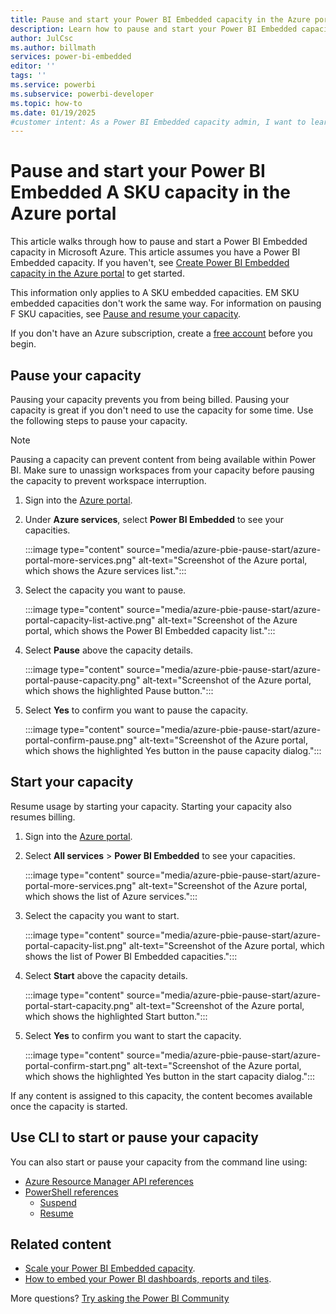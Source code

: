 ```yaml
---
title: Pause and start your Power BI Embedded capacity in the Azure portal
description: Learn how to pause and start your Power BI Embedded capacity in the Microsoft Azure portal to pause billing when the capacity isn't needed.
author: JulCsc
ms.author: billmath
services: power-bi-embedded
editor: ''
tags: ''
ms.service: powerbi
ms.subservice: powerbi-developer
ms.topic: how-to
ms.date: 01/19/2025
#customer intent: As a Power BI Embedded capacity admin, I want to learn how to pause and start my capacity in the Azure portal to prevent billing when the capacity isn't needed.
---
```


# Pause and start your Power BI Embedded A SKU capacity in the Azure portal

This article walks through how to pause and start a Power BI Embedded capacity in Microsoft Azure. This article assumes you have a Power BI Embedded capacity. If you haven't, see [Create Power BI Embedded capacity in the Azure portal](azure-pbie-create-capacity.md) to get started.

This information only applies to A SKU embedded capacities. EM SKU embedded capacities don't work the same way. For information on pausing F SKU capacities, see [Pause and resume your capacity](/fabric/enterprise/pause-resume).

If you don't have an Azure subscription, create a [free account](https://azure.microsoft.com/free/) before you begin.

## Pause your capacity

Pausing your capacity prevents you from being billed. Pausing your capacity is great if you don't need to use the capacity for some time. Use the following steps to pause your capacity.

> [!NOTE]
> Pausing a capacity can prevent content from being available within Power BI. Make sure to unassign workspaces from your capacity before pausing the capacity to prevent workspace interruption.

1. Sign into the [Azure portal](https://portal.azure.com/).

2. Under **Azure services**, select **Power BI Embedded** to see your capacities.

    :::image type="content" source="media/azure-pbie-pause-start/azure-portal-more-services.png" alt-text="Screenshot of the Azure portal, which shows the Azure services list.":::

3. Select the capacity you want to pause.

    :::image type="content" source="media/azure-pbie-pause-start/azure-portal-capacity-list-active.png" alt-text="Screenshot of the Azure portal, which shows the Power BI Embedded capacity list.":::

4. Select **Pause** above the capacity details.

    :::image type="content" source="media/azure-pbie-pause-start/azure-portal-pause-capacity.png" alt-text="Screenshot of the Azure portal, which shows the highlighted Pause button.":::

5. Select **Yes** to confirm you want to pause the capacity.

    :::image type="content" source="media/azure-pbie-pause-start/azure-portal-confirm-pause.png" alt-text="Screenshot of the Azure portal, which shows the highlighted Yes button in the pause capacity dialog.":::

## Start your capacity

Resume usage by starting your capacity. Starting your capacity also resumes billing.

1. Sign into the [Azure portal](https://portal.azure.com/).

2. Select **All services** > **Power BI Embedded** to see your capacities.

    :::image type="content" source="media/azure-pbie-pause-start/azure-portal-more-services.png" alt-text="Screenshot of the Azure portal, which shows the list of Azure services.":::

3. Select the capacity you want to start.

    :::image type="content" source="media/azure-pbie-pause-start/azure-portal-capacity-list.png" alt-text="Screenshot of the Azure portal, which shows the list of Power BI Embedded capacities.":::

4. Select **Start** above the capacity details.

    :::image type="content" source="media/azure-pbie-pause-start/azure-portal-start-capacity.png" alt-text="Screenshot of the Azure portal, which shows the highlighted Start button.":::

5. Select **Yes** to confirm you want to start the capacity.

    :::image type="content" source="media/azure-pbie-pause-start/azure-portal-confirm-start.png" alt-text="Screenshot of the Azure portal, which shows the highlighted Yes button in the start capacity dialog.":::

If any content is assigned to this capacity, the content becomes available once the capacity is started.

## Use CLI to start or pause your capacity

You can also start or pause your capacity from the command line using:

* [Azure Resource Manager API references](/rest/api/power-bi-embedded/capacities)
* [PowerShell references](/powershell/module/az.powerbiembedded)
  * [Suspend](/powershell/module/az.powerbiembedded/suspend-azpowerbiembeddedcapacity)
  * [Resume](/powershell/module/az.powerbiembedded/resume-azpowerbiembeddedcapacity)

## Related content

* [Scale your Power BI Embedded capacity](azure-pbie-scale-capacity.md).
* [How to embed your Power BI dashboards, reports and tiles](https://powerbi.microsoft.com/documentation/powerbi-developer-embedding-content/).

More questions? [Try asking the Power BI Community](https://community.powerbi.com/)
